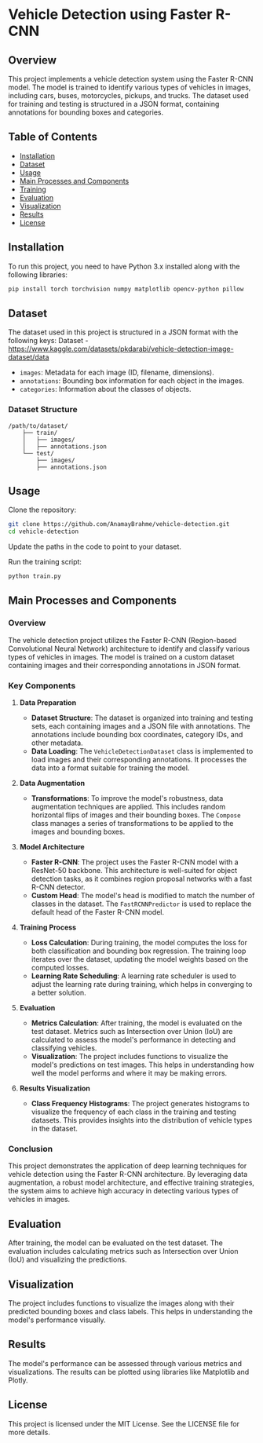 # Vehicle Detection using Faster R-CNN

## Overview
This project implements a vehicle detection system using the Faster R-CNN model. The model is trained to identify various types of vehicles in images, including cars, buses, motorcycles, pickups, and trucks. The dataset used for training and testing is structured in a JSON format, containing annotations for bounding boxes and categories.

## Table of Contents
- [Installation](#installation)
- [Dataset](#dataset)
- [Usage](#usage)
- [Main Processes and Components](#main-processes-and-components)
- [Training](#training)
- [Evaluation](#evaluation)
- [Visualization](#visualization)
- [Results](#results)
- [License](#license)

## Installation
To run this project, you need to have Python 3.x installed along with the following libraries:

```bash
pip install torch torchvision numpy matplotlib opencv-python pillow
```

## Dataset
The dataset used in this project is structured in a JSON format with the following keys:
Dataset - https://www.kaggle.com/datasets/pkdarabi/vehicle-detection-image-dataset/data

- `images`: Metadata for each image (ID, filename, dimensions).
- `annotations`: Bounding box information for each object in the images.
- `categories`: Information about the classes of objects.

### Dataset Structure
```
/path/to/dataset/
    ├── train/
    │   ├── images/
    │   ├── annotations.json
    └── test/
        ├── images/
        ├── annotations.json
```

## Usage
Clone the repository:

```bash
git clone https://github.com/AnamayBrahme/vehicle-detection.git
cd vehicle-detection
```

Update the paths in the code to point to your dataset.

Run the training script:

```bash
python train.py
```

## Main Processes and Components

### Overview
The vehicle detection project utilizes the Faster R-CNN (Region-based Convolutional Neural Network) architecture to identify and classify various types of vehicles in images. The model is trained on a custom dataset containing images and their corresponding annotations in JSON format.

### Key Components

1. **Data Preparation**
   - **Dataset Structure**: The dataset is organized into training and testing sets, each containing images and a JSON file with annotations. The annotations include bounding box coordinates, category IDs, and other metadata.
   - **Data Loading**: The `VehicleDetectionDataset` class is implemented to load images and their corresponding annotations. It processes the data into a format suitable for training the model.

2. **Data Augmentation**
   - **Transformations**: To improve the model's robustness, data augmentation techniques are applied. This includes random horizontal flips of images and their bounding boxes. The `Compose` class manages a series of transformations to be applied to the images and bounding boxes.

3. **Model Architecture**
   - **Faster R-CNN**: The project uses the Faster R-CNN model with a ResNet-50 backbone. This architecture is well-suited for object detection tasks, as it combines region proposal networks with a fast R-CNN detector.
   - **Custom Head**: The model's head is modified to match the number of classes in the dataset. The `FastRCNNPredictor` is used to replace the default head of the Faster R-CNN model.

4. **Training Process**
   - **Loss Calculation**: During training, the model computes the loss for both classification and bounding box regression. The training loop iterates over the dataset, updating the model weights based on the computed losses.
   - **Learning Rate Scheduling**: A learning rate scheduler is used to adjust the learning rate during training, which helps in converging to a better solution.

5. **Evaluation**
   - **Metrics Calculation**: After training, the model is evaluated on the test dataset. Metrics such as Intersection over Union (IoU) are calculated to assess the model's performance in detecting and classifying vehicles.
   - **Visualization**: The project includes functions to visualize the model's predictions on test images. This helps in understanding how well the model performs and where it may be making errors.

6. **Results Visualization**
   - **Class Frequency Histograms**: The project generates histograms to visualize the frequency of each class in the training and testing datasets. This provides insights into the distribution of vehicle types in the dataset.

### Conclusion
This project demonstrates the application of deep learning techniques for vehicle detection using the Faster R-CNN architecture. By leveraging data augmentation, a robust model architecture, and effective training strategies, the system aims to achieve high accuracy in detecting various types of vehicles in images.

## Evaluation
After training, the model can be evaluated on the test dataset. The evaluation includes calculating metrics such as Intersection over Union (IoU) and visualizing the predictions.

## Visualization
The project includes functions to visualize the images along with their predicted bounding boxes and class labels. This helps in understanding the model's performance visually.

## Results
The model's performance can be assessed through various metrics and visualizations. The results can be plotted using libraries like Matplotlib and Plotly.

## License
This project is licensed under the MIT License. See the LICENSE file for more details.

